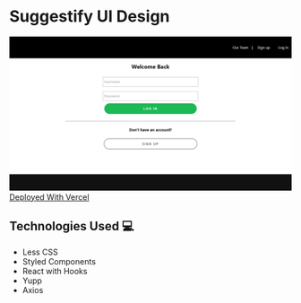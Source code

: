 # Suggestify UI Design
<img src="./suggestify_ss_1.png" />
<a href="https://suggestify-ui-design.vercel.app/">Deployed With Vercel</a>

## Technologies Used :computer:
- Less CSS
- Styled Components
- React with Hooks
- Yupp
- Axios
